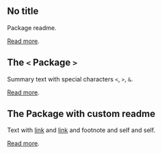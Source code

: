 <!-- markdownlint-disable -->

## No title

Package readme.

[Read more](<packages/no title/README.md>).

## The `<` Package `>`

Summary text with special characters `<`, `>`, `&`.

[Read more](<packages/package/README.md>).

## The Package with custom readme

Text with [link](packages/package%20custom%20readme/README.md) and [link](packages/package%20custom%20readme/README.md "title") and footnote and self and self.

[Read more](<packages/package custom readme/CUSTOM.md>).
